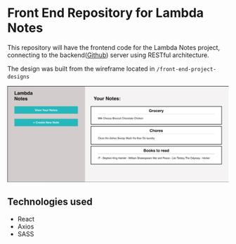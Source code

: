 # Front End Repository for Lambda Notes
This repository will have the frontend code for the Lambda Notes project, connecting to the backend([Github](https://github.com/ktan114/Lambda_Notes_Back_End)) server using RESTful architecture. 

The design was built from the wireframe located in `/front-end-project-designs`

![alt text](/images/LambdaNotes.png "Lambda Notes")

## Technologies used
- React
- Axios
- SASS